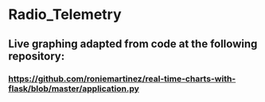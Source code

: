 # Radio_Telemetry
## Live graphing adapted from code at the following repository: 
### https://github.com/roniemartinez/real-time-charts-with-flask/blob/master/application.py
